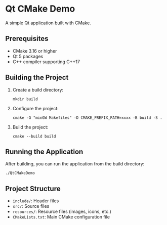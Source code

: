 # Qt CMake Demo

A simple Qt application built with CMake.

## Prerequisites

- CMake 3.16 or higher
- Qt 5 packages
- C++ compiler supporting C++17

## Building the Project

1. Create a build directory:
   ```
   mkdir build
   ```

2. Configure the project:
   ```
   cmake -G "minGW Makefiles" -D CMAKE_PREFIX_PATH=xxxx -B build -S .
   ```

3. Build the project:
   ```
   cmake --build build
   ```

## Running the Application

After building, you can run the application from the build directory:

```
./QtCMakeDemo
```

## Project Structure

- `include/`: Header files
- `src/`: Source files
- `resources/`: Resource files (images, icons, etc.)
- `CMakeLists.txt`: Main CMake configuration file 